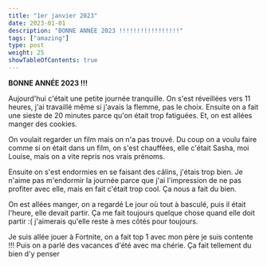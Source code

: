 ```yaml
---
title: "1er janvier 2023"
date: 2023-01-01
description: "BONNE ANNÉE 2023 !!!!!!!!!!!!!!!!!"
tags: ["amazing"]
type: post
weight: 25
showTableOfContents: true
---
```


**BONNE ANNÉE 2023 !!!**

Aujourd'hui c'était une petite journée tranquille. On s'est réveillées vers 11 heures, j'ai travaillé même si j'avais la flemme, pas le choix. Ensuite on a fait une sieste de 20 minutes parce qu'on était trop fatiguées. Et, on est allées manger des cookies.

On voulait regarder un film mais on n'a pas trouvé. Du coup on a voulu faire comme si on était dans un film, on s'est chauffées, elle c'était Sasha, moi Louise, mais on a vite repris nos vrais prénoms.

Ensuite on s'est endormies en se faisant des câlins, j'étais trop bien. Je n'aime pas m'endormir la journée parce que j'ai l'impression de ne pas profiter avec elle, mais en fait c'était trop cool. Ça nous a fait du bien.

On est allées manger, on a regardé Le jour où tout à basculé, puis il était l'heure, elle devait partir. Ça me fait toujours quelque chose quand elle doit partir :( j'aimerais qu'elle reste à mes côtés pour toujours.

Je suis allée jouer à Fortnite, on a fait top 1 avec mon père je suis contente !!! Puis on a parlé des vacances d'été avec ma chérie. Ça fait tellement du bien d'y penser